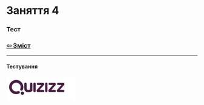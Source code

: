 # Заняття 4

### Тест

### [&#8678; Зміст](../index.md)

---

#### Тестування

[![quizizz](quizizz.jpeg)](https://quizizz.com/join/)

